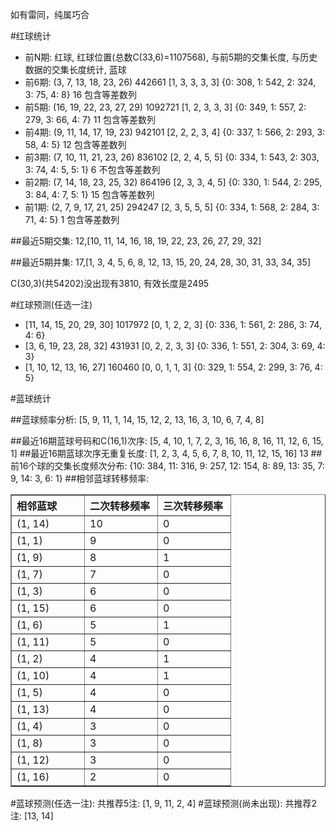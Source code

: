 <!-- 
.. title: 双色球2011131期(2011-11-08)数据分析报告
.. slug: slott-2011131-2011-11-08-report
.. date: 2011-11-09 08:00:00 UTC+08:00
.. tags: Lottery
.. link: 
.. description: 
.. type: text
-->

如有雷同，纯属巧合

<!-- TEASER_END-->

#红球统计

- 前N期: 红球, 红球位置(总数C(33,6)=1107568), 与前5期的交集长度, 与历史数据的交集长度统计, 蓝球
- 前6期: (3, 7, 13, 18, 23, 26) 442661 [1, 3, 3, 3, 3] {0: 308, 1: 542, 2: 324, 3: 75, 4: 8} 16 包含等差数列
- 前5期: (16, 19, 22, 23, 27, 29) 1092721 [1, 2, 3, 3, 3] {0: 349, 1: 557, 2: 279, 3: 66, 4: 7} 11 包含等差数列
- 前4期: (9, 11, 14, 17, 19, 23) 942101 [2, 2, 2, 3, 4] {0: 337, 1: 566, 2: 293, 3: 58, 4: 5} 12 包含等差数列
- 前3期: (7, 10, 11, 21, 23, 26) 836102 [2, 2, 4, 5, 5] {0: 334, 1: 543, 2: 303, 3: 74, 4: 5, 5: 1} 6 不包含等差数列
- 前2期: (7, 14, 18, 23, 25, 32) 864196 [2, 3, 3, 4, 5] {0: 330, 1: 544, 2: 295, 3: 84, 4: 7, 5: 1} 15 包含等差数列
- 前1期: (2, 7, 9, 17, 21, 25) 294247 [2, 3, 5, 5, 5] {0: 334, 1: 568, 2: 284, 3: 71, 4: 5} 1 包含等差数列

##最近5期交集:
12,[10, 11, 14, 16, 18, 19, 22, 23, 26, 27, 29, 32]

##最近5期并集:
17,[1, 3, 4, 5, 6, 8, 12, 13, 15, 20, 24, 28, 30, 31, 33, 34, 35]

C(30,3)(共54202)没出现有3810, 
有效长度是2495

#红球预测(任选一注)

- [11, 14, 15, 20, 29, 30] 1017972 [0, 1, 2, 2, 3] {0: 336, 1: 561, 2: 286, 3: 74, 4: 6}
- [3, 6, 19, 23, 28, 32] 431931 [0, 2, 2, 3, 3] {0: 336, 1: 551, 2: 304, 3: 69, 4: 3}
- [1, 10, 12, 13, 16, 27] 160460 [0, 0, 1, 1, 3] {0: 329, 1: 554, 2: 299, 3: 76, 4: 5}

#蓝球统计

##蓝球频率分析:
[5, 9, 11, 1, 14, 15, 12, 2, 13, 16, 3, 10, 6, 7, 4, 8]

##最近16期蓝球号码和C(16,1)次序:
[5, 4, 10, 1, 7, 2, 3, 16, 16, 8, 16, 11, 12, 6, 15, 1]
##最近16期蓝球次序无重复长度:
[1, 2, 3, 4, 5, 6, 7, 8, 10, 11, 12, 15, 16] 13
##前16个球的交集长度频次分布:
{10: 384, 11: 316, 9: 257, 12: 154, 8: 89, 13: 35, 7: 9, 14: 3, 6: 1}
##相邻蓝球转移频率:
<table border="1" class="table table-striped dataframe">
  <thead>
    <tr style="text-align: left;">
      <th style="min-width: 100px;">相邻蓝球</th>
      <th style="min-width: 100px;">二次转移频率</th>
      <th style="min-width: 100px;">三次转移频率</th>
    </tr>
  </thead>
  <tbody>
    <tr>
      <td> (1, 14)</td>
      <td> 10</td>
      <td> 0</td>
    </tr>
    <tr>
      <td>  (1, 1)</td>
      <td>  9</td>
      <td> 0</td>
    </tr>
    <tr>
      <td>  (1, 9)</td>
      <td>  8</td>
      <td> 1</td>
    </tr>
    <tr>
      <td>  (1, 7)</td>
      <td>  7</td>
      <td> 0</td>
    </tr>
    <tr>
      <td>  (1, 3)</td>
      <td>  6</td>
      <td> 0</td>
    </tr>
    <tr>
      <td> (1, 15)</td>
      <td>  6</td>
      <td> 0</td>
    </tr>
    <tr>
      <td>  (1, 6)</td>
      <td>  5</td>
      <td> 1</td>
    </tr>
    <tr>
      <td> (1, 11)</td>
      <td>  5</td>
      <td> 0</td>
    </tr>
    <tr>
      <td>  (1, 2)</td>
      <td>  4</td>
      <td> 1</td>
    </tr>
    <tr>
      <td> (1, 10)</td>
      <td>  4</td>
      <td> 1</td>
    </tr>
    <tr>
      <td>  (1, 5)</td>
      <td>  4</td>
      <td> 0</td>
    </tr>
    <tr>
      <td> (1, 13)</td>
      <td>  4</td>
      <td> 0</td>
    </tr>
    <tr>
      <td>  (1, 4)</td>
      <td>  3</td>
      <td> 0</td>
    </tr>
    <tr>
      <td>  (1, 8)</td>
      <td>  3</td>
      <td> 0</td>
    </tr>
    <tr>
      <td> (1, 12)</td>
      <td>  3</td>
      <td> 0</td>
    </tr>
    <tr>
      <td> (1, 16)</td>
      <td>  2</td>
      <td> 0</td>
    </tr>
  </tbody>
</table>
#蓝球预测(任选一注):
共推荐5注: [1, 9, 11, 2, 4]
#蓝球预测(尚未出现):
共推荐2注: [13, 14]

